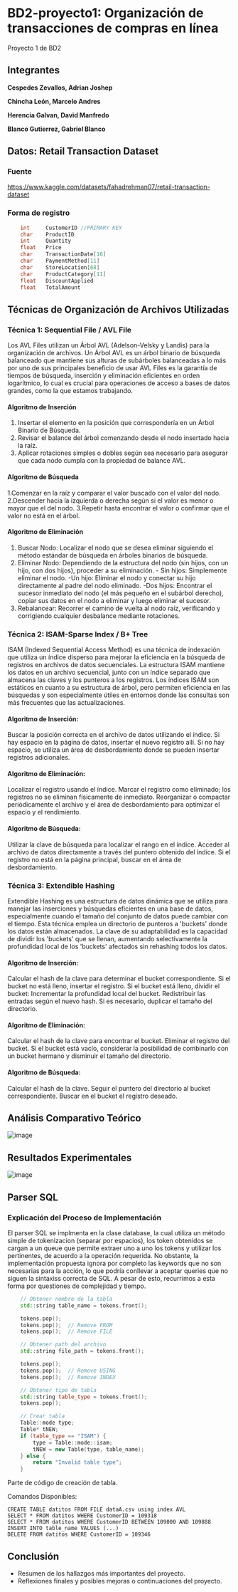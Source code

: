# BD2-proyecto1: Organización de transacciones de compras en línea
Proyecto 1 de BD2

## Integrantes

**Cespedes Zevallos, Adrian Joshep**

**Chincha León, Marcelo Andres**

**Herencia Galvan, David Manfredo**

**Blanco Gutierrez, Gabriel Blanco**

## Datos: Retail Transaction Dataset

### Fuente
https://www.kaggle.com/datasets/fahadrehman07/retail-transaction-dataset

### Forma de registro 
```c          
    int     CustomerID //PRIMARY KEY
    char    ProductID
    int     Quantity
    float   Price
    char    TransactionDate[16]
    char    PaymentMethod[11]
    char    StoreLocation[68]
    char    ProductCategory[11]
    float   DiscountApplied
    float   TotalAmount   
``` 

## Técnicas de Organización de Archivos Utilizadas

### Técnica 1: Sequential File / AVL File
Los AVL Files utilizan un Árbol AVL (Adelson-Velsky y Landis) para la organización de archivos. Un Árbol AVL es un árbol binario de búsqueda balanceado que mantiene sus alturas de subárboles balanceadas a lo más por uno de sus principales beneficio de usar AVL Files es la garantía de tiempos de búsqueda, inserción y eliminación eficientes en orden logarítmico, lo cual es crucial para operaciones de acceso a bases de datos grandes, como la que estamos trabajando.

#### Algoritmo de Inserción

1. Insertar el elemento en la posición que correspondería en un Árbol Binario de Búsqueda.
2. Revisar el balance del árbol comenzando desde el nodo insertado hacia la raíz.
3. Aplicar rotaciones simples o dobles según sea necesario para asegurar que cada nodo cumpla con la propiedad de balance AVL.

#### Algoritmo de Búsqueda
1.Comenzar en la raíz y comparar el valor buscado con el valor del nodo.
2.Descender hacia la izquierda o derecha según si el valor es menor o mayor que el del nodo.
3.Repetir hasta encontrar el valor o confirmar que el valor no está en el árbol.

#### Algoritmo de Eliminación
1. Buscar Nodo: Localizar el nodo que se desea eliminar siguiendo el método estándar de búsqueda en árboles binarios de búsqueda.
2. Eliminar Nodo: Dependiendo de la estructura del nodo (sin hijos, con un hijo, con dos hijos), proceder a su eliminación.
        - Sin hijos: Simplemente eliminar el nodo.
        -Un hijo: Eliminar el nodo y conectar su hijo directamente al padre del nodo eliminado.
        -Dos hijos: Encontrar el sucesor inmediato del nodo (el más pequeño en el subárbol derecho), copiar sus datos en el nodo a eliminar y luego eliminar el sucesor.
3. Rebalancear: Recorrer el camino de vuelta al nodo raíz, verificando y corrigiendo cualquier desbalance mediante rotaciones.

### Técnica 2: ISAM-Sparse Index / B+ Tree
ISAM (Indexed Sequential Access Method) es una técnica de indexación que utiliza un índice disperso para mejorar la eficiencia en la búsqueda de registros en archivos de datos secuenciales. La estructura ISAM mantiene los datos en un archivo secuencial, junto con un índice separado que almacena las claves y los punteros a los registros. Los índices ISAM son estáticos en cuanto a su estructura de árbol, pero permiten eficiencia en las búsquedas y son especialmente útiles en entornos donde las consultas son más frecuentes que las actualizaciones.

#### Algoritmo de Inserción:

Buscar la posición correcta en el archivo de datos utilizando el índice.
Si hay espacio en la página de datos, insertar el nuevo registro allí.
Si no hay espacio, se utiliza un área de desbordamiento donde se pueden insertar registros adicionales.

#### Algoritmo de Eliminación:

Localizar el registro usando el índice.
Marcar el registro como eliminado; los registros no se eliminan físicamente de inmediato.
Reorganizar o compactar periódicamente el archivo y el área de desbordamiento para optimizar el espacio y el rendimiento.

#### Algoritmo de Búsqueda:

Utilizar la clave de búsqueda para localizar el rango en el índice.
Acceder al archivo de datos directamente a través del puntero obtenido del índice.
Si el registro no está en la página principal, buscar en el área de desbordamiento.


### Técnica 3: Extendible Hashing

Extendible Hashing es una estructura de datos dinámica que se utiliza para manejar las inserciones y búsquedas eficientes en una base de datos, especialmente cuando el tamaño del conjunto de datos puede cambiar con el tiempo. Esta técnica emplea un directorio de punteros a 'buckets' donde los datos están almacenados. La clave de su adaptabilidad es la capacidad de dividir los 'buckets' que se llenan, aumentando selectivamente la profundidad local de los 'buckets' afectados sin rehashing todos los datos.

#### Algoritmo de Inserción:

Calcular el hash de la clave para determinar el bucket correspondiente.
Si el bucket no está lleno, insertar el registro.
Si el bucket está lleno, dividir el bucket:
Incrementar la profundidad local del bucket.
Redistribuir las entradas según el nuevo hash.
Si es necesario, duplicar el tamaño del directorio.

#### Algoritmo de Eliminación:

Calcular el hash de la clave para encontrar el bucket.
Eliminar el registro del bucket.
Si el bucket está vacío, considerar la posibilidad de combinarlo con un bucket hermano y disminuir el tamaño del directorio.


#### Algoritmo de Búsqueda:

Calcular el hash de la clave.
Seguir el puntero del directorio al bucket correspondiente.
Buscar en el bucket el registro deseado.

## Análisis Comparativo Teórico
![image](https://github.com/marcelochincha/BD2-proyecto1/assets/130480550/551c13f0-60c6-479a-93a1-8b15f8760b55)





## Resultados Experimentales

![image](https://github.com/marcelochincha/BD2-proyecto1/assets/130480550/8e22de4b-fbde-4a57-8384-aff41396e654)


## Parser SQL

### Explicación del Proceso de Implementación

El parser SQL se implmenta en la clase database, la cual utiliza un método simple de tokenizacion (separar por espacios), los token obtenidos se cargan a un queue que permite extraer uno a uno los tokens y utilizar los pertinentes, de acuerdo a la operación requerida. No obstante, la implementación propuesta ignora por completo las keywords que no son necesarias para la acción, lo que podría conllevar a aceptar queries que no siguen la sintaxiss correcta de SQL. A pesar de esto, recurrimos a esta forma por questiones de complejidad y tiempo.

```cpp
    // Obtener nombre de la tabla
    std::string table_name = tokens.front();

    tokens.pop();
    tokens.pop();  // Remove FROM
    tokens.pop();  // Remove FILE

    // Obtener path del archivo
    std::string file_path = tokens.front();

    tokens.pop();
    tokens.pop();  // Remove USING
    tokens.pop();  // Remove INDEX

    // Obtener tipo de tabla
    std::string table_type = tokens.front();
    tokens.pop();

    // Crear tabla
    Table::mode type;
    Table* tNEW;
    if (table_type == "ISAM") {
        type = Table::mode::isam;
        tNEW = new Table(type, table_name);
    } else {
        return "Invalid table type";
    }
```

Parte de código de creación de tabla.

Comandos Disponibles:
```Mysql
CREATE TABLE datitos FROM FILE dataA.csv using index AVL
SELECT * FROM datitos WHERE CustomerID = 109318
SELECT * FROM datitos WHERE CustomerID BETWEEN 109000 AND 109888
INSERT INTO table_name VALUES (...)
DELETE FROM datitos WHERE CustomerID = 109346
```

## Conclusión

- Resumen de los hallazgos más importantes del proyecto.
- Reflexiones finales y posibles mejoras o continuaciones del proyecto.
